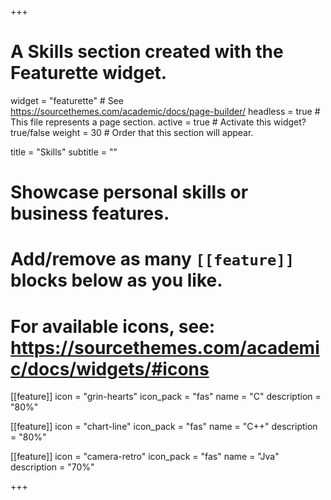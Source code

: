 +++
# A Skills section created with the Featurette widget.
widget = "featurette"  # See https://sourcethemes.com/academic/docs/page-builder/
headless = true  # This file represents a page section.
active = true  # Activate this widget? true/false
weight = 30  # Order that this section will appear.

title = "Skills"
subtitle = ""

# Showcase personal skills or business features.
# 
# Add/remove as many `[[feature]]` blocks below as you like.
# 
# For available icons, see: https://sourcethemes.com/academic/docs/widgets/#icons

[[feature]]
  icon = "grin-hearts" 
  icon_pack = "fas"
  name = "C"
  description = "80%"
  
[[feature]]
  icon = "chart-line"
  icon_pack = "fas"
  name = "C++"
  description = "80%"  
  
[[feature]]
  icon = "camera-retro"
  icon_pack = "fas"
  name = "Jva"
  description = "70%"

+++
